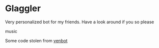# Glaggler

Very personalized bot for my friends. Have a look around if you so please

music

Some code stolen from [venbot](https://codeberg.org/vee/bot)
